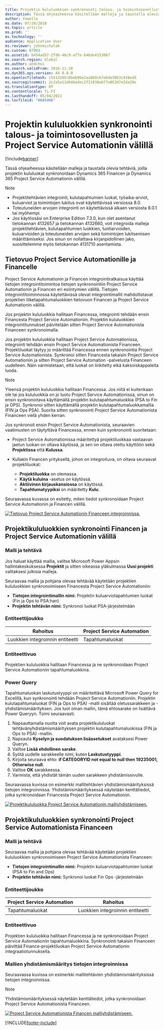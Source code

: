 ```yaml
---
title: Projektin kululuokkien synkronointi talous- ja toimintosovellusten ja Project Service Automationin välillä
description: Tässä ohjeaiheessa käsitellään malleja ja taustalla olevia tehtäviä, joilla projektin kululuokat synkronoidaan Microsoft Dynamics 365 Financen ja Dynamics 365 Project Service Automationin välillä.
author: Yowelle
ms.date: 07/20/2018
ms.topic: article
ms.prod: ''
ms.technology: ''
audience: Application User
ms.reviewer: johnmichalak
ms.custom: 87983
ms.assetid: b454ad57-2fd6-46c9-a77e-646de4153067
ms.search.region: Global
ms.author: andchoi
ms.search.validFrom: 2016-11-28
ms.dyn365.ops.version: AX 8.0.0
ms.openlocfilehash: c5513285c8beb96e2aa8b9c67ebde38b3c938edd
ms.sourcegitcommit: 2c2a5a11d446adec2f21030ab77a053d7e2da28e
ms.translationtype: HT
ms.contentlocale: fi-FI
ms.lasthandoff: 05/04/2022
ms.locfileid: "8685466"
---
```

# <a name="synchronize-project-expense-categories-between-finance-and-operations-and-project-service-automation"></a>Projektin kululuokkien synkronointi talous- ja toimintosovellusten ja Project Service Automationin välillä

[!include[banner](../includes/banner.md)]

Tässä ohjeaiheessa käsitellään malleja ja taustalla olevia tehtäviä, joilla projektin kululuokat synkronoidaan Dynamics 365 Financen ja Dynamics 365 Project Service Automationin välillä.

> [!NOTE]
> - Projektitehtävien integrointi, kulutapahtumien luokat, työaika-arviot, kuluarviot ja toimintojen lukitus ovat käytettävissä versiossa 8.0.
> - Toteutuneiden arvojen integrointi on käytettävissä alkaen versiosta 8.0.1 tai myöhempi.
> - Jos käytössäsi on Enterprise Edition 7.3.0, kun olet asentanut tietokannan 4132657 ja tietokannan 4132660, voit integroida malleja projektitehtävien, kulutapahtumien luokkien, tuntiarvioiden, kuluarvioiden ja toteutuneiden arvojen sekä toimintojen lukitsemisen määrittämiseksi. Jos sinun on nollattava kirjanpidollinen jako, suosittelemme myös tietokannan 4131710 asentamista.

## <a name="data-flow-for-project-service-automation-and-finance"></a>Tietovuo Project Service Automationille ja Financelle

Project Service Automationin ja Financen integrointiratkaisua käyttää tietojen integrointitoimintoa tietojen synkronointiin Project Service Automationin ja Financen eri esiintymien välillä. Tietojen integrointitoiminnossa käytettävissä olevat integrointimallit mahdollistavat projektien liiketapahtumaluokkien tietovuon Financen ja Project Service Automationin välillä.

Jos projektin kululuokkia hallitaan Financessa, integrointi tehdään ensin Financesta Project Service Automationiin. Projektin kululuokkien integrointitunnukset päivitetään sitten Project Service Automationista Financeen synkronoimalla.

Jos projektin kululuokkia hallitaan Project Service Automationissa, integrointi tehdään ensin Project Service Automationista Financeen. Projektiluokat täytyy jo määrittää Financessa ennen synkronointia Project Service Automationista. Synkronoi sitten Financesta takaisin Project Service Automationiin ja sitten Project Service Automation -palvelusta Financeen uudelleen. Näin varmistetaan, että luokat on linkitetty eikä kaksoiskappaleita luoda.

> [!NOTE]
> Yleensä projektin kululuokkia hallitaan Financessa. Jos niitä ei kuitenkaan ole tai jos kululuokkia on jo luotu Project Service Automationissa, sinun on ensin synkronoitava käyttämällä projektin kulutapahtumaluokkia (PSA to Fin ja OPS). Synkronoi sitten käyttämällä projektin kulutapahtumaluokkamallia (FIN ja Ops PSA). Suorita sitten synkronointi Project Service Automationista Financeen vielä yhden kerran.
>
> Jos synkronoit ensin Project Service Automationista, seuraavien vaatimusten on täytyttävä Financessa, ennen kuin synkronointi suoritetaan:
>
> - Project Service Automationissa määritettyä projektiluokkaa vastaavan jaetun luokan on oltava käytössä, ja sen on oltava otettu käyttöön sekä **Projektissa** että **Kulussa**.
> - Kullakin Financen yrityksellä, johon on integroituva, on oltava seuraavat projektiluokat:
>
>     - **Projektiluokka** on olemassa. 
>     - **Käytä kuluina** -asetus on käytössä.
>     - **Aktiivinen kirjauskansiossa** on käytössä.
>     - **Tapahtumatyypiksi** on määritetty **Kulu**.

Seuraavassa kuvassa on esitetty, miten tiedot synkronoidaan Project Service Automationin ja Financen välillä.

[![Tietovuo Project Service Automationin Financeen integroinnissa.](./media/ProjectExpenseCategoriesFlow.png)](./media/ProjectExpenseCategoriesFlow.png)

## <a name="project-expense-category-synchronization-from-finance-to-project-service-automation"></a>Projektikululuokkien synkronointi Financen ja Project Service Automationin välillä

### <a name="template-and-task"></a>Malli ja tehtävä

Jos haluat käyttää mallia, valitse Microsoft Power Appsin hallintakeskuksessa **Projektit** ja sitten oikeassa yläkulmassa **Uusi projekti** valitaksesi julkisia malleja.

Seuraavaa mallia ja pohjana olevaa tehtävää käytetään projektien kululuokkien synkronoimiseen Financesta Project Service Automationiin:

- **Tietojen integrointimallin nimi:** Projektin kuluarviotapahtumien luokat (Fin ja Ops to PSA:han)
- **Projektin tehtävän nimi:** Synkronoi luokat PSA-järjestelmään

### <a name="entity-set"></a>Entiteettijoukko

| Rahoitus                           | Project Service Automation |
|-----------------------------------|----------------------------|
| Luokkien integroinnin entiteetti | Tapahtumaluokat     |

### <a name="entity-flow"></a>Entiteettivuo

Projektien kululuokkia hallitaan Financessa ja ne synkronoidaan Project Service Automationiin tapahtumaluokkina.

### <a name="power-query"></a>Power Query

Tapahtumaluokan laskutustyyppi on määritettävä Microsoft Power Query for Excelillä, kun synkronointi tehdään Project Service Automationiin. Projektin kulutapahtumaluokat (FIN ja Ops to PSA) -malli sisältää oletussarakkeen ja -yhdistämismäärityksen. Jos luot oman mallin, tämä ehtosarake on lisättävä Power Queryyn. Toimi seuraavasti.

1. Napsauttamalla nuolta voit avata projektikululuokat tehtävänyhdistämismäärityksen projektin kulutapahtumaluokissa (FIN ja Ops to PSA) -mallin.
2. Napsauta **Kyselyn ja suodatuksen lisäasetukset** avataksesi Power Queryn.
2. Valitse **Lisää ehdollinen sarake**.
3. Syötä uudelle sarakkeelle nimi, kuten **Laskutustyyppi**.
4. Kirjoita seuraava ehto: **if CATEGORYID not equal to null then 19235001, Otherwise null**.
5. Valitse **OK** sarakkeessa.
6. Varmista, että yhdistät tämän uuden sarakkeen yhdistämissivulle.

Seuraavassa kuvissa on esimerkki mallitehtävien yhdistämismäärityksissä tietojen integroinnissa. Yhdistämismäärityksessä näytetään kenttätiedot, jotka synkronoidaan Financesta Project Service Automationiin.

[![Projektikululuokka Project Service Automationin malliyhdistämiseen.](./media/ProjectExpenseCategoriesToPSAMapping.jpg)](./media/ProjectExpenseCategoriesToPSAMapping.jpg)

## <a name="project-expense-category-synchronization-from-project-service-automation-to-finance"></a>Projektikululuokkien synkronointi Project Service Automationista Financeen

### <a name="template-and-task"></a>Malli ja tehtävä

Seuraavaa mallia ja pohjana olevaa tehtävää käytetään projektien kululuokkien synkronoimiseen Project Service Automationista Financeen:

- **Tietojen integrointimallin nimi:** Projektin kuluarviotapahtumien luokat (PSA to Fin and Ops)
- **Projektin tehtävän nimi:** Synkronoi luokat Fin Ops -järjestelmään

### <a name="entity-set"></a>Entiteettijoukko

| Project Service Automation | Rahoitus                           |
|----------------------------|-----------------------------------|
| Tapahtumaluokat     | Luokkien integroinnin entiteetti |

### <a name="entity-flow"></a>Entiteettivuo

Projektien kululuokkia hallitaan Financessa ja ne synkronoidaan Project Service Automationiin tapahtumaluokkina. Synkronointi takaisin Financeen päivittää Finance-projektiluokan Project Service Automationin integraatiotunnuksella.

### <a name="template-mapping-in-data-integration"></a>Mallien yhdistämismääritys tietojen integroinnissa

Seuraavassa kuvissa on esimerkki mallitehtävien yhdistämismäärityksissä tietojen integroinnissa.

> [!NOTE]
> Yhdistämismäärityksessä näytetään kenttätiedot, jotka synkronoidaan Project Service Automationista Financeen.

[![Project Service Automationista Financen malliyhdistämiseen.](./media/ProjectExpenseCategoriesToFinOpsMapping.jpg)](./media/ProjectExpenseCategoriesToFinOpsMapping.jpg)


[!INCLUDE[footer-include](../includes/footer-banner.md)]